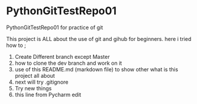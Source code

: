 # PythonGitTestRepo01
PythonGitTestRepo01 for practice of git

This project is ALL about the use of git and gihub for beginners. here i tried how to ;
1. Create Different branch except Master 
2. how to clone the dev branch and work on it 
3. use of this README.md (markdown file) to show other what is this project all about 
4. next will try .gitignore 
5. Try new things
6. this line from Pycharm edit 
